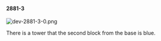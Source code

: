 #### 2881-3
![dev-2881-3-0.png](https://github.com/lil-lab/nlvr/raw/master/nlvr/dev/images/4/dev-2881-3-0.png "dev-2881-3-0.png")

There is a tower that the second block from the base is blue.